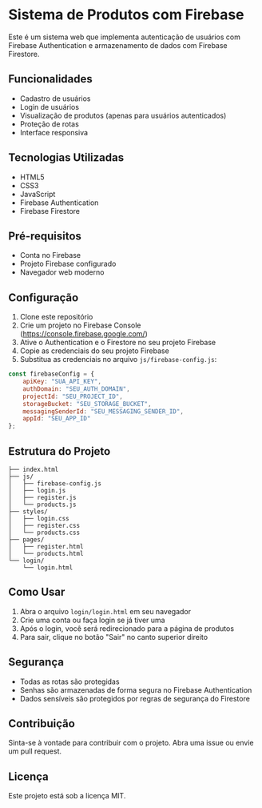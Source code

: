 # Sistema de Produtos com Firebase

Este é um sistema web que implementa autenticação de usuários com Firebase Authentication e armazenamento de dados com Firebase Firestore.

## Funcionalidades

- Cadastro de usuários
- Login de usuários
- Visualização de produtos (apenas para usuários autenticados)
- Proteção de rotas
- Interface responsiva

## Tecnologias Utilizadas

- HTML5
- CSS3
- JavaScript
- Firebase Authentication
- Firebase Firestore

## Pré-requisitos

- Conta no Firebase
- Projeto Firebase configurado
- Navegador web moderno

## Configuração

1. Clone este repositório
2. Crie um projeto no Firebase Console (https://console.firebase.google.com/)
3. Ative o Authentication e o Firestore no seu projeto Firebase
4. Copie as credenciais do seu projeto Firebase
5. Substitua as credenciais no arquivo `js/firebase-config.js`:

```javascript
const firebaseConfig = {
    apiKey: "SUA_API_KEY",
    authDomain: "SEU_AUTH_DOMAIN",
    projectId: "SEU_PROJECT_ID",
    storageBucket: "SEU_STORAGE_BUCKET",
    messagingSenderId: "SEU_MESSAGING_SENDER_ID",
    appId: "SEU_APP_ID"
};
```

## Estrutura do Projeto

```
├── index.html
├── js/
│   ├── firebase-config.js
│   ├── login.js
│   ├── register.js
│   └── products.js
├── styles/
│   ├── login.css
│   ├── register.css
│   └── products.css
├── pages/
│   ├── register.html
│   └── products.html
└── login/
    └── login.html
```

## Como Usar

1. Abra o arquivo `login/login.html` em seu navegador
2. Crie uma conta ou faça login se já tiver uma
3. Após o login, você será redirecionado para a página de produtos
4. Para sair, clique no botão "Sair" no canto superior direito

## Segurança

- Todas as rotas são protegidas
- Senhas são armazenadas de forma segura no Firebase Authentication
- Dados sensíveis são protegidos por regras de segurança do Firestore

## Contribuição

Sinta-se à vontade para contribuir com o projeto. Abra uma issue ou envie um pull request.

## Licença

Este projeto está sob a licença MIT.
